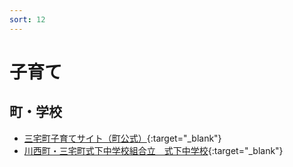 ```yaml
---
sort: 12
---
```


# 子育て

## 町・学校
- [三宅町子育てサイト（町公式）](https://www.town.miyake.lg.jp/kosodate/index.html){:target="_blank"}
- [川西町・三宅町式下中学校組合立　式下中学校](https://shikige-jh.edumap.jp/){:target="_blank"}

